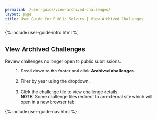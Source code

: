```yaml
---
permalink: /user-guide/view-archived-challenges/
layout: page
title: User Guide for Public Solvers | View Archived Challenges
---
```

<div class="res-sec">
  <div class="grid-row ">
    <div class="grid-col-12">{% include user-guide-intro.html %}</div>
  </div>
  <div class="grid-row grid-gap usa-typo">
    <div class="grid-col-12 pt-10 pb-30 px-0">
      <div class="bg-secondary-lighter text-center">
        <h2 class="mb-0">View Archived Challenges</h2></div>
      </div>
    </div>
    <div class="grid-row grid-gap justify-content-between">
      <div class="grid-col-7">
        <div class="usa-prose">
          <p>Review challenges no longer open to public submissions.</p>
          <ol>
            <li class="font-normal"><span>Scroll down to the footer and click <b>Archived challenges</b>.</span></li><br>
            <li class="font-normal"><span>Filter by year using the dropdown.</span></li><br>
            <li class="font-normal"><span>Click the challenge tile to view challenge details.<br>
              <b>NOTE:</b> Some challenge tiles redirect to an external site which will open in a new browser tab.</span></li>
            </ol>
          </div>
        </div>
        <div class="grid-col-4">{% include user-guide-nav.html %} </div>
      </div>
    </div>
    <style>
      .usa-prose ol{
        padding-left: 50px;
        margin-top: 0;
      }
      .usa-prose ol ul{
        margin-top: 0;
      }
      .usa-prose ul{
        padding-left: 2rem;
        margin-top: 0;
        margin-bottom: 1em;
      }
      .usa-prose ul li{
        max-width: 100%;
        margin-bottom: 0;
      }
      .tablet\:grid-col-10 {
        flex: 0 1 auto;
        width: 100%;
      }
      .grid-container .usa-sidenav {
        margin-left: 0;
        margin-right: 0;
        padding-left: 0;
      }
      .grid-container .usa-sidenav__sublist {
        list-style-type: none;
        padding-left: 0;
        margin: 0;
        font-size: 1rem;
      }
      .usa-typo {
        font-family: Source Sans Pro Web,Helvetica Neue,Helvetica,Roboto,Arial,sans-serif;
      }
      .menu-title {
        text-indent: 1em;
        font-weight: 600;
      }
      .no-underline {
        text-decoration: none !important;
      }
      .child-link {
        text-indent: 2em;
        color: #757575;
        font-weight: 500;
      }
      .usa-sidenav__item a:not(.usa-current):hover {
        background-color: #F1F1F1;
      }
      .usa-sidenav__sublist .usa-sidenav__item a.inactive-link:hover,
      .usa-sidenav__item a.child-link.inactive-link:hover {
        color: #004C8C !important;
        font-weight: 400 !important;
        text-decoration: none !important;
      }
      .usa-sidenav__sublist a:not(.usa-current),
      .usa-sidenav__item a.child-link:not(.usa-current) {
        color: #757575 !important;
      }
      .usa-current {
        color: #205493 !important;
        font-weight: 600 !important;
      }
      .usa-sidenav__item a.child-link:not(.usa-current):hover {
        font-weight: 400 !important;
      }
      .usa-sidenav__item a[href="/user-guide/"]:hover {
        color: #205493 !important;
        font-weight: 400 !important;
      }
      /* Added CSS rule */
      .usa-sidenav__item a.menu-title:hover {
        background-color: transparent !important;
      }
    </style>